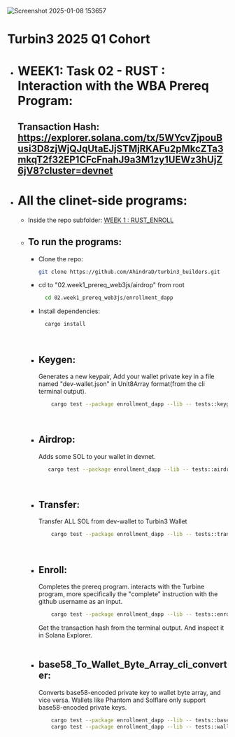 ![Screenshot 2025-01-08 153657](https://github.com/user-attachments/assets/6f0556bf-1fc9-45bd-8634-17f686b1bd7e)

# Turbin3 2025 Q1 Cohort

- # WEEK1: Task 02 - RUST : Interaction with the WBA Prereq Program:

  ## Transaction Hash: https://explorer.solana.com/tx/5WYcvZjpouBusi3D8zjWjQJqUtaEJjSTMjRKAFu2pMkcZTa3mkqT2f32EP1CFcFnahJ9a3M1zy1UEWz3hUjZ6jV8?cluster=devnet

- # All the clinet-side programs:

  - Inside the repo subfolder: [WEEK 1 : RUST_ENROLL](https://github.com/AhindraD/turbin3_builders/tree/main/02.week1_prereq_web3js/enrollment_dapp)

  - ## To run the programs:

    - Clone the repo:
      ```bash
      git clone https://github.com/AhindraD/turbin3_builders.git
      ```
    - cd to "02.week1_prereq_web3js/airdrop" from root
      ```bash
        cd 02.week1_prereq_web3js/enrollment_dapp
      ```
    - Install dependencies:
      ```bash
        cargo install
      ```

    <br>

    - ## Keygen:
      Generates a new keypair,
      Add your wallet private key in a file named "dev-wallet.json" in Unit8Array format(from the cli terminal output).
      ```bash
          cargo test --package enrollment_dapp --lib -- tests::keygen --exact --show-output 
      ```

    <br>

    - ## Airdrop:
      Adds some SOL to your wallet in devnet.
      ```bash
         cargo test --package enrollment_dapp --lib -- tests::airdrop --exact --show-output 
      ```

    <br>

    - ## Transfer:
      Transfer ALL SOL from dev-wallet to Turbin3 Wallet
      ```bash
          cargo test --package enrollment_dapp --lib -- tests::transfer_sol --exact --show-output 
      ```

    <br>

    - ## Enroll:
      Completes the prereq program. interacts with the Turbine program, more specifically the "complete" instruction with the github username as an input.
      ```bash
          cargo test --package enrollment_dapp --lib -- tests::enroll --exact --show-output 
      ```
      Get the transaction hash from the terminal output. And inspect it in Solana Explorer.

    <br>

    - ## base58_To_Wallet_Byte_Array_cli_converter:
      Converts base58-encoded private key to wallet byte array, and vice versa.
      Wallets like Phantom and Solflare only support base58-encoded private keys.
      ```bash
          cargo test --package enrollment_dapp --lib -- tests::base58_to_wallet --exact --show-output 
          cargo test --package enrollment_dapp --lib -- tests::wallet_to_base58 --exact --show-output 
      ```
